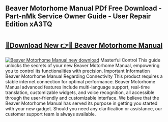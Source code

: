 ## Beaver Motorhome Manual PDf Free Download - Part-nMk Service Owner Guide - User Repair Edition xA3TQ

# <h2><a href="http://bc84940.oget.top/?id=Beaver+Motorhome+Manual">🔗Download New 👉🔴 Beaver Motorhome Manual</a></h2>

[![Beaver Motorhome Manual new download](https://i.imgur.com/5g1atiW.png)](http://bc84940.oget.top/?id=Beaver+Motorhome+Manual)
Masterful Control This guide unlocks the secrets of your new Beaver Motorhome Manual, empowering you to control its functionalities with precision. Important Information Beaver Motorhome Manual Regarding Connectivity This product requires a stable internet connection for optimal performance. Beaver Motorhome Manual advanced features include multi-language support, real-time translation, customizable widgets, and voice recognition, all accessible through the user-friendly and customizable interface. We believe that the Beaver Motorhome Manual has served its purpose in getting you started with your new gadget. Should you need any clarification or assistance, our customer support team is always available.
